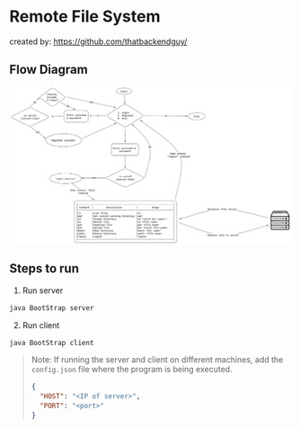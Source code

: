 # Remote File System
created by: https://github.com/thatbackendguy/

## Flow Diagram
![Remote File System: Flow Diagram](https://raw.githubusercontent.com/thatbackendguy/remote-file-system-v2/main/Client-side%20Flow%20Diagram.png)

## Steps to run
1. Run server
```bash
java BootStrap server
```
2. Run client
```bash
java BootStrap client
```
> Note: If running the server and client on different machines, add the `config.json` file where the program is being executed.
> ```json
> {
>   "HOST": "<IP of server>",
>   "PORT": "<port>"
> }
> ```

